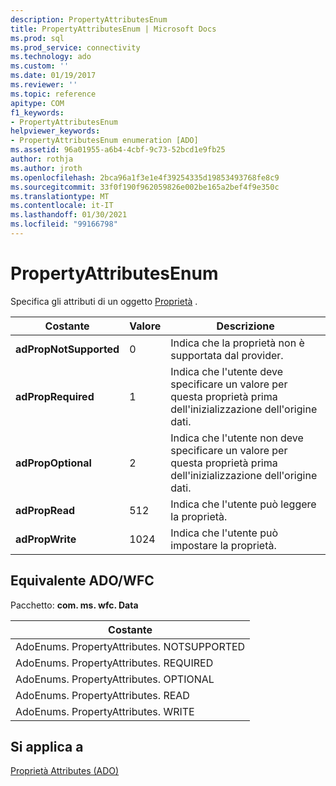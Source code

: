 ```yaml
---
description: PropertyAttributesEnum
title: PropertyAttributesEnum | Microsoft Docs
ms.prod: sql
ms.prod_service: connectivity
ms.technology: ado
ms.custom: ''
ms.date: 01/19/2017
ms.reviewer: ''
ms.topic: reference
apitype: COM
f1_keywords:
- PropertyAttributesEnum
helpviewer_keywords:
- PropertyAttributesEnum enumeration [ADO]
ms.assetid: 96a01955-a6b4-4cbf-9c73-52bcd1e9fb25
author: rothja
ms.author: jroth
ms.openlocfilehash: 2bca96a1f3e1e4f39254335d19853493768fe8c9
ms.sourcegitcommit: 33f0f190f962059826e002be165a2bef4f9e350c
ms.translationtype: MT
ms.contentlocale: it-IT
ms.lasthandoff: 01/30/2021
ms.locfileid: "99166798"
---
```

# <a name="propertyattributesenum"></a>PropertyAttributesEnum
Specifica gli attributi di un oggetto [Proprietà](./property-object-ado.md) .  
  
|Costante|Valore|Descrizione|  
|--------------|-----------|-----------------|  
|**adPropNotSupported**|0|Indica che la proprietà non è supportata dal provider.|  
|**adPropRequired**|1|Indica che l'utente deve specificare un valore per questa proprietà prima dell'inizializzazione dell'origine dati.|  
|**adPropOptional**|2|Indica che l'utente non deve specificare un valore per questa proprietà prima dell'inizializzazione dell'origine dati.|  
|**adPropRead**|512|Indica che l'utente può leggere la proprietà.|  
|**adPropWrite**|1024|Indica che l'utente può impostare la proprietà.|  
  
## <a name="adowfc-equivalent"></a>Equivalente ADO/WFC  
 Pacchetto: **com. ms. wfc. Data**  
  
|Costante|  
|--------------|  
|AdoEnums. PropertyAttributes. NOTSUPPORTED|  
|AdoEnums. PropertyAttributes. REQUIRED|  
|AdoEnums. PropertyAttributes. OPTIONAL|  
|AdoEnums. PropertyAttributes. READ|  
|AdoEnums. PropertyAttributes. WRITE|  
  
## <a name="applies-to"></a>Si applica a  
 [Proprietà Attributes (ADO)](./attributes-property-ado.md)
